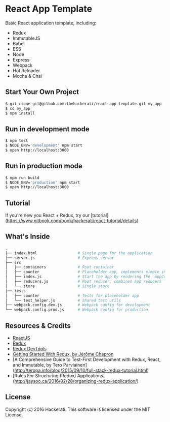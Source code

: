 # React App Template

Basic React application template, including:

- Redux
- ImmutableJS
- Babel
- ES6
- Node
- Express
- Webpack
- Hot Reloader
- Mocha & Chai

## Start Your Own Project

```bash
$ git clone git@github.com:thehackerati/react-app-template.git my_app
$ cd my_app
$ npm install
```

## Run in development mode

```bash
$ npm test
$ NODE_ENV='development' npm start
$ open http://localhost:3000
```

## Run in production mode

```bash
$ npm run build
$ NODE_ENV='production' npm start
$ open http://localhost:3000
```

## Tutorial

If you're new you React + Redux, try our [tutorial] (https://www.gitbook.com/book/hackerati/react-tutorial/details).

## What's Inside

```bash
.
├── index.html                  # Single page for the application
├── server.js                   # Express server
├── src
│   ├── containers              # Root container
│   ├── counter                 # Placeholder app, implements simple immutable counter
│   ├── index.js                # Start the app by rendering the  AppContainer
│   ├── reducers.js             # Root reducer, combines app reducers
│   └── store                   # Single store
├── tests
│   ├── counter                 # Tests for placeholder app
│   └── test_helper.js          # Shared test utils
├── webpack.config.dev.js       # Webpack config for development
└── webpack.config.prod.js      # Webpack config for production
```

## Resources & Credits
- [ReactJS](https://facebook.github.io/react/)
- [Redux](http://redux.js.org/index.html)
- [Redux DevTools](https://github.com/gaearon/redux-devtools)
- [Getting Started With Redux, by Jérôme Chapron](http://www.jchapron.com/2015/08/14/getting-started-with-redux/)
- [A Comprehensive Guide to Test-First Development with Redux, React, and Immutable, by Tero Parviainen] (http://teropa.info/blog/2015/09/10/full-stack-redux-tutorial.html)
- [Rules For Structuring (Redux) Applications] (http://jaysoo.ca/2016/02/28/organizing-redux-application/)

## License
Copyright (c) 2016 Hackerati. This software is licensed under the MIT License.

